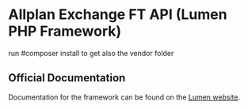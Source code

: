# Allplan Exchange FT API (Lumen PHP Framework)

run #composer install to get also the vendor folder

## Official Documentation

Documentation for the framework can be found on the [Lumen website](http://lumen.laravel.com/docs).
